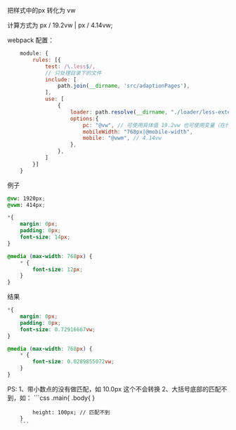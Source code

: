 把样式中的px 转化为 vw

计算方式为 px / 19.2vw | px / 4.14vw;

webpack 配置：
```javascript
    module: {
        rules: [{
            test: /\.less$/,
            // 只处理目录下的文件
            include: [
                path.join(__dirname, 'src/adaptionPages'),
            ],
            use: [
                {
                    loader: path.resolve(__dirname, "./loader/less-extends-loader.js"),
                    options:{
                        pc: "@vw", // 可使用具体值 19.2vw 也可使用变量（在代码中必须声明）
                        mobileWidth: "768px|@mobile-width",
                        mobile: "@vwm", // 4.14vw
                    },
                },
            ]
        }]
    }
```

例子
```css
@vw: 1920px;
@vwm: 414px;

*{
    margin: 0px;
    padding: 0px;
    font-size: 14px;
}

@media (max-width: 768px) {
    * {
        font-size: 12px;
    }
}
```

结果
```css
*{
    margin: 0px;
    padding: 0px;
    font-size: 0.72916667vw;
}

@media (max-width: 768px) {
    * {
        font-size: 0.0289855072vw;
    }
}
```

PS:
    1、带小数点的没有做匹配，如 10.0px 这个不会转换
    2、大括号底部的匹配不到，如：
        ```css
        .main{
            .body{
            }
            
            height: 100px; // 匹配不到
        }
        ```
